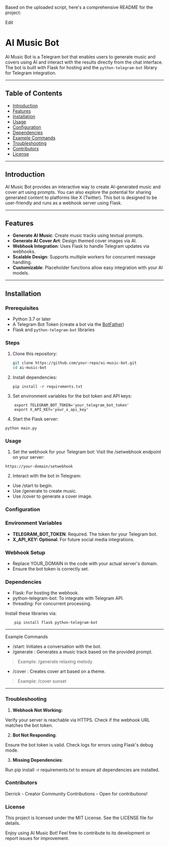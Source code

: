 
Based on the uploaded script, here's a comprehensive README for the project:


Edit
# AI Music Bot

AI Music Bot is a Telegram bot that enables users to generate music and covers using AI and interact with the results directly from the chat interface. The bot is built with Flask for hosting and the `python-telegram-bot` library for Telegram integration.

---

## Table of Contents

- [Introduction](#introduction)
- [Features](#features)
- [Installation](#installation)
- [Usage](#usage)
- [Configuration](#configuration)
- [Dependencies](#dependencies)
- [Example Commands](#example-commands)
- [Troubleshooting](#troubleshooting)
- [Contributors](#contributors)
- [License](#license)

---

## Introduction

AI Music Bot provides an interactive way to create AI-generated music and cover art using prompts. You can also explore the potential for sharing generated content to platforms like X (Twitter). This bot is designed to be user-friendly and runs as a webhook server using Flask.

---

## Features

- **Generate AI Music**: Create music tracks using textual prompts.
- **Generate AI Cover Art**: Design themed cover images via AI.
- **Webhook Integration**: Uses Flask to handle Telegram updates via webhooks.
- **Scalable Design**: Supports multiple workers for concurrent message handling.
- **Customizable**: Placeholder functions allow easy integration with your AI models.

---

## Installation

### Prerequisites
- Python 3.7 or later
- A Telegram Bot Token (create a bot via the [BotFather](https://core.telegram.org/bots#botfather))
- Flask and `python-telegram-bot` libraries

### Steps
1. Clone this repository:
    ```bash
    git clone https://github.com/your-repo/ai-music-bot.git
    cd ai-music-bot

2. Install dependencies:

	```pip install -r requirements.txt```

3. Set environment variables for the bot token and API keys:

```
	export TELEGRAM_BOT_TOKEN='your_telegram_bot_token'
	export X_API_KEY='your_x_api_key'
```

4. Start the Flask server:

```python main.py```


### Usage
1. Set the webhook for your Telegram bot: Visit the /setwebhook endpoint on your server:

```https://your-domain/setwebhook```

2. Interact with the bot in Telegram:
- Use /start to begin.
- Use /generate <prompt> to create music.
- Use /cover <theme> to generate a cover image.

### Configuration
### Environment Variables
- **TELEGRAM_BOT_TOKEN**: Required. The token for your Telegram bot.
- **X_API_KEY: Optional**. For future social media integrations.

### Webhook Setup
- Replace YOUR_DOMAIN in the code with your actual server's domain.
- Ensure the bot token is correctly set.

### Dependencies
- Flask: For hosting the webhook.
- python-telegram-bot: To integrate with Telegram API.
- threading: For concurrent processing.

Install these libraries via:

```
    pip install flask python-telegram-bot
```
---
Example Commands
- /start: Initiates a conversation with the bot.
- /generate <prompt>: Generates a music track based on the provided prompt.
> Example: /generate relaxing melody
- /cover <theme>: Creates cover art based on a theme.
> Example: /cover sunset

---
### Troubleshooting
1. **Webhook Not Working:**

Verify your server is reachable via HTTPS.
Check if the webhook URL matches the bot token.

2. **Bot Not Responding**:

Ensure the bot token is valid.
Check logs for errors using Flask's debug mode.

3. **Missing Dependencies**:

Run pip install -r requirements.txt to ensure all dependencies are installed.

### Contributors
Derrick - Creator
Community Contributions - Open for contributions!

### License
This project is licensed under the MIT License. See the LICENSE file for details.

Enjoy using AI Music Bot! Feel free to contribute to its development or report issues for improvement.






